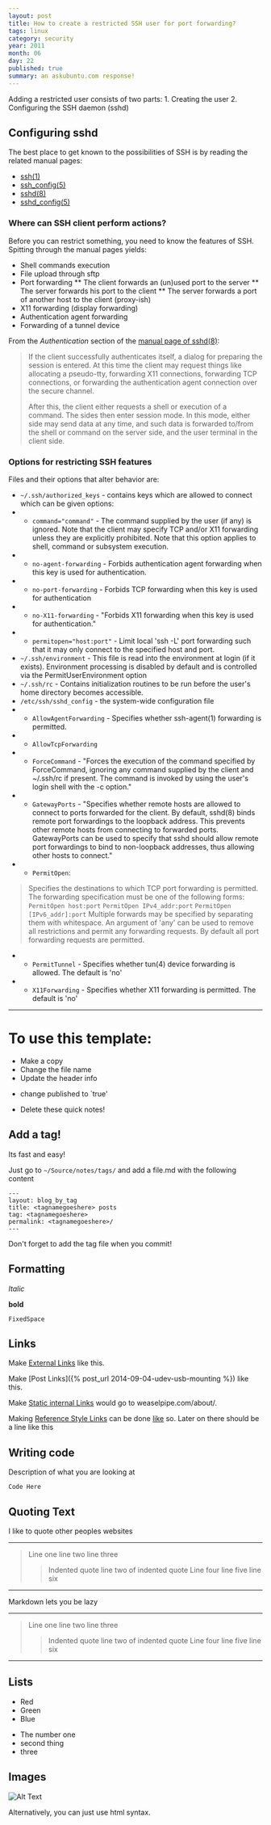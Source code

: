 ```yaml
---
layout: post
title: How to create a restricted SSH user for port forwarding?
tags: linux
category: security
year: 2011
month: 06
day: 22
published: true
summary: an askubuntu.com response!
---
```


Adding a restricted user consists of two parts: 1. Creating the user 2. Configuring the SSH daemon (sshd)

## Configuring sshd

The best place to get known to the possibilities of SSH is by reading the related manual pages:

 * [ssh(1)](http://manpages.ubuntu.com/manpages/natty/en/man1/ssh.1.html)
 * [ssh_config(5)](http://manpages.ubuntu.com/manpages/natty/en/man5/ssh_config.5.html)
 * [sshd(8)](http://manpages.ubuntu.com/manpages/natty/en/man8/sshd.8.html)
 * [sshd_config(5)](http://manpages.ubuntu.com/manpages/natty/en/man5/sshd_config.5.html)

### Where can SSH client perform actions?

Before you can restrict something, you need to know the features of SSH. Spitting through the manual pages yields:

 * Shell commands execution
 * File upload through sftp
 * Port forwarding
 ** The client forwards an (un)used port to the server
 ** The server forwards his port to the client
 ** The server forwards a port of another host to the client (proxy-ish)
 * X11 forwarding (display forwarding)
 * Authentication agent forwarding
 * Forwarding of a tunnel device

From the _Authentication_ section of the [manual page of sshd(8)](http://manpages.ubuntu.com/manpages/natty/en/man8/sshd.8.html):

> If the client successfully authenticates itself, a dialog for preparing the session is entered.
> At this time the client may request things like allocating a pseudo-tty, forwarding X11 connections, forwarding TCP connections, or forwarding the authentication agent connection over the secure channel.
>
> After this, the client either requests a shell or execution of a command. 
> The sides then enter session mode. 
> In this mode, either side may send data at any time, and such data is forwarded to/from the shell or command on the server side, and the user terminal in the client side.

### Options for restricting SSH features

Files and their options that alter behavior are:

 * ``~/.ssh/authorized_keys`` - contains keys which are allowed to connect which can be given options:
 * * ``command="command"`` - The command supplied by the user (if any) is ignored. Note that the client may specify TCP and/or X11 forwarding unless they are explicitly prohibited. Note that this option applies to shell, command or subsystem execution.
 * * ``no-agent-forwarding`` - Forbids authentication agent forwarding when this key is used for authentication.
 * * ``no-port-forwarding`` - Forbids TCP forwarding when this key is used for authentication
 * * ``no-X11-forwarding`` - "Forbids X11 forwarding when this key is used for authentication."
 * * ``permitopen="host:port"`` - Limit local 'ssh -L' port forwarding such that it may only connect to the specified host and port.
 * ``~/.ssh/environment`` - This file is read into the environment at login (if it exists). Environment processing is disabled by default and is controlled via the PermitUserEnvironment option
 * ``~/.ssh/rc`` - Contains initialization routines to be run before the user's home directory becomes accessible.
 * ``/etc/ssh/sshd_config`` - the system-wide configuration file
 * * ``AllowAgentForwarding`` - Specifies whether ssh-agent(1) forwarding is permitted.
 * * ``AllowTcpForwarding``
 * * ``ForceCommand`` - "Forces the execution of the command specified by ForceCommand, ignoring any command supplied by the client and ~/.ssh/rc if present. The command is invoked by using the user's login shell with the -c option."
 * * ``GatewayPorts`` - "Specifies whether remote hosts are allowed to connect to ports forwarded for the client. By default, sshd(8) binds remote port forwardings to the loopback address. This prevents other remote hosts from connecting to forwarded ports. GatewayPorts can be used to specify that sshd should allow remote port forwardings to bind to non-loopback addresses, thus allowing other hosts to connect."
 * * ``PermitOpen``:
 > Specifies the destinations to which TCP port forwarding is permitted. The forwarding specification must be one of the following forms:
 > ``PermitOpen host:port``
 > ``PermitOpen IPv4_addr:port``
 > ``PermitOpen [IPv6_addr]:port``
 > Multiple forwards may be specified by separating them with whitespace. An argument of 'any' can be used to remove all restrictions and permit any forwarding requests. By default all port forwarding requests are permitted.
 * * ``PermitTunnel`` - Specifies whether tun(4) device forwarding is allowed. The default is 'no'
 * * ``X11Forwarding`` - Specifies whether X11 forwarding is permitted. The default is 'no'

----------------------------------------

To use this template:
=====================

 - Make a copy
 - Change the file name
 - Update the header info
  * change published to `true'
 - Delete these quick notes!

Add a tag!
----------

Its fast and easy!

Just go to `~/Source/notes/tags/` and add a file.md with the following content

    ---
    layout: blog_by_tag
    title: <tagnamegoeshere> posts
    tag: <tagnamegoeshere>
    permalink: <tagnamegoeshere>/
    ---

Don't forget to add the tag file when you commit!

Formatting
----------

_Italic_

**bold**

`FixedSpace`

Links
-----

Make [External Links](www.google.com) like this.

Make [Post Links]({% post_url 2014-09-04-udev-usb-mounting %}) like this.

Make [Static internal Links](/about/) would go to weaselpipe.com/about/.

Making [Reference Style Links][google] can be done [like][yahoo] so. Later on there should be a line like this

[google]: http://www.google.com/ "This is google"
[yahoo]: http://www.yahoo.com/ "Yahoo"


Writing code
------------

Description of what you are looking at

``` 
Code Here
```

Quoting Text
------------

I like to quote other peoples websites

-----------------------------
> Line one
> line two
> line three
> > Indented quote
> > line two of indented quote
> Line four
> line five
> line six
-----------------------------


Markdown lets you be lazy

-----------------------------
> Line one
line two
line three
> > Indented quote
> > line two of indented quote
Line four
line five
> line six
-----------------------------


Lists
-----

 * Red
 * Green
 * Blue

 - The number one
 - second thing
 - three


Images
------

![Alt Text](/path/to/image.jpg "optional title")

Alternatively, you can just use html syntax.
